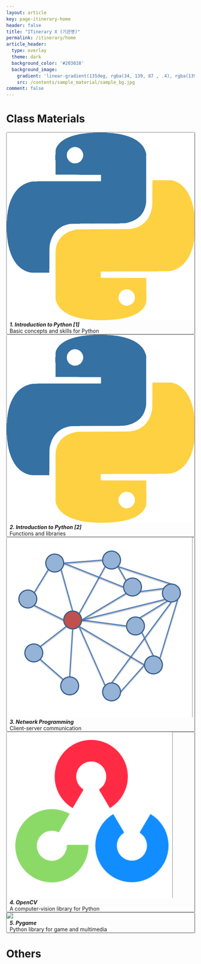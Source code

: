 ```yaml
---
layout: article
key: page-itinerary-home
header: false
title: "ITinerary X (기관명)"
permalink: /itinerary/home
article_header:
  type: overlay
  theme: dark
  background_color: '#203028'
  background_image:
    gradient: 'linear-gradient(135deg, rgba(34, 139, 87 , .4), rgba(139, 34, 139, .4))'
    src: /contents/sample_material/sample_bg.jpg
comment: false
---
```



<style>
  .swiper-demo {
    height: 150px;
  }
  .swiper-demo .swiper__slide {
    display: flex;
    align-items: center;
    justify-content: center;
    font-size: 1rem;
    color: #fff;
  }
  .swiper-demo .swiper__slide:nth-child(even) {
    background-color: #ff69b4;
  }
  .swiper-demo .swiper__slide:nth-child(odd) {
    background-color: #2593fc;
  }
  .swiper-demo--dark .swiper__slide:nth-child(even) {
    background-color: #312;
  }
  .swiper-demo--dark .swiper__slide:nth-child(odd) {
    background-color: #123;
  }
  .swiper-demo--image .swiper__slide:nth-child(n) {
    background-color: #000;
  }

  /* DON'T USE JS TO THIS!! */
  #grid_for_list{
    box-shadow: 1px 1px 1px 1px #ccc;  
    border: 1px solid gray;
    border-radius: 3px;
    cursor: pointer;

    transform: scale(1);
    -webkit-transform: scale(1);
    -moz-transform: scale(1);
    -ms-transform: scale(1);
    -o-transform: scale(1);
    transition: all 0.1s ease-in-out;
  }

  #grid_for_list:hover {
    transform: scale(1.0125);
    -webkit-transform: scale(1.0125);
    -moz-transform: scale(1.0125);
    -ms-transform: scale(1.0125);
    -o-transform: scale(1.0125);
  }

  #cell_for_list{
    padding: 2px 2px 2px 2px;
  }
  #h_for_list{
    margin: 0 0 0 0.5rem;
  }
  #p_for_list{
    margin: 0 0 0 0.5rem;
  }
  div.cell img{
    border-right: 1px solid gray;
  }
</style>

# Class Materials
<div class="grid scale" id="grid_for_list" onclick="location.href='https://eunseong-park.github.io/contents/sample_material/sample_post1.html';">
  <div class="cell cell--2"><img src="/contents/sample_material/pylogo.png"></div>
  <div class="cell cell--auto">
    <h5 id="h_for_list">1. Introduction to Python [1]</h5>
    <p id="p_for_list">Basic concepts and skills for Python</p>
  </div>
</div>

<div class="grid" id="grid_for_list" onclick="location.href='https://eunseong-park.github.io/';">
  <div class="cell cell--2"><img src="/contents/sample_material/pylogo.png"></div>
  <div class="cell cell--auto">
    <h5 id="h_for_list">2. Introduction to Python [2] </h5>
    <p id="p_for_list">Functions and libraries</p>
  </div>
</div>

<div class="grid" id="grid_for_list" onclick="location.href='https://eunseong-park.github.io/';">
  <div class="cell cell--2"><img src="/contents/2020_ITinerary/assets/imgs/Ego_network.png"></div>
  <div class="cell cell--auto">
    <h5 id="h_for_list">3. Network Programming</h5>
    <p id="p_for_list">Client-server communication</p>
  </div>
</div>


<div class="grid" id="grid_for_list" onclick="location.href='https://eunseong-park.github.io/';">
  <div class="cell cell--2"><img src="/contents/2020_ITinerary/assets/imgs/opencv.png"></div>
  <div class="cell cell--auto">
    <h5 id="h_for_list">4. OpenCV</h5>
    <p id="p_for_list">A computer-vision library for Python</p>
  </div>
</div>

<div class="grid" id="grid_for_list" onclick="location.href='https://eunseong-park.github.io/';">
  <div class="cell cell--2"><img src="/contents/2020_ITinerary/assets/imgs/pygame.jpg"></div>
  <div class="cell cell--auto">
    <h5 id="h_for_list">5. Pygame</h5>
    <p id="p_for_list">Python library for game and multimedia</p>
  </div>
</div>

# Others
